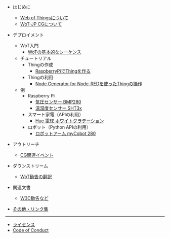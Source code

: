 - はじめに
  - [Web of Thingsについて](about.md)
  - [WoT-JP CGについて](aboutcg.md)

- デプロイメント
  - WoT入門
    - [WoTの基本的なシーケンス](basicsequence.md)
  - チュートリアル
    - Thingの作成
      - [RaspberryPiでThingを作る](raspithing.md)
    - Thingの利用
      - [Node Generator for Node-REDを使ったThingの操作](nodegen-tutorial.md)
  - 例
    - Raspberry Pi
      - [気圧センサー BMP280](examples/bmp280/)
      - [温湿度センサー SHT3x](examples/sht3x/)
    - スマート家電（APIの利用）
      - [Hue 電球 ホワイトグラデーション](examples/hue-white-light/)
    - ロボット（Python APIの利用）
      - [ロボットアーム myCobot 280](examples/mycobot/)

- アウトリーチ
  - [CG関連イベント](event.md)

- ダウンストリーム
  - [WoT勧告の翻訳](translation.md)

- 関連文書
  - [W3C勧告など](recs.md)

- [その他・リンク集](misc.md)

---

- [ライセンス](LICENSE.md)
- [Code of Conduct](CODE_OF_CONDUCT.md)
